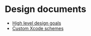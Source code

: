 # Design documents

- [High level design goals](high-level.md)
- [Custom Xcode schemes](custom-xcode-schemes.md)

